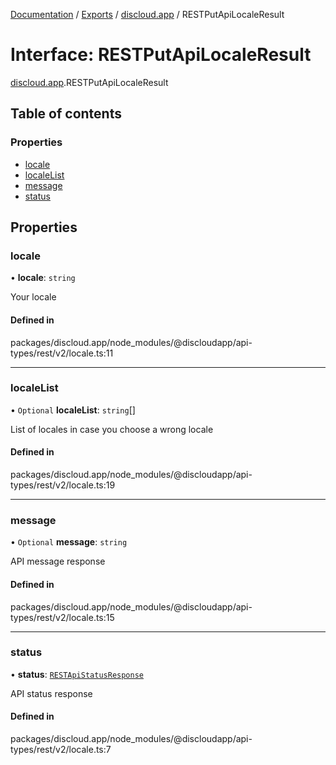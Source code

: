 [Documentation](../README.md) / [Exports](../modules.md) / [discloud.app](../modules/discloud_app.md) / RESTPutApiLocaleResult

# Interface: RESTPutApiLocaleResult

[discloud.app](../modules/discloud_app.md).RESTPutApiLocaleResult

## Table of contents

### Properties

- [locale](discloud_app.RESTPutApiLocaleResult.md#locale)
- [localeList](discloud_app.RESTPutApiLocaleResult.md#localelist)
- [message](discloud_app.RESTPutApiLocaleResult.md#message)
- [status](discloud_app.RESTPutApiLocaleResult.md#status)

## Properties

### locale

• **locale**: `string`

Your locale

#### Defined in

packages/discloud.app/node_modules/@discloudapp/api-types/rest/v2/locale.ts:11

___

### localeList

• `Optional` **localeList**: `string`[]

List of locales in case you choose a wrong locale

#### Defined in

packages/discloud.app/node_modules/@discloudapp/api-types/rest/v2/locale.ts:19

___

### message

• `Optional` **message**: `string`

API message response

#### Defined in

packages/discloud.app/node_modules/@discloudapp/api-types/rest/v2/locale.ts:15

___

### status

• **status**: [`RESTApiStatusResponse`](../modules/discloud_app.md#restapistatusresponse)

API status response

#### Defined in

packages/discloud.app/node_modules/@discloudapp/api-types/rest/v2/locale.ts:7
